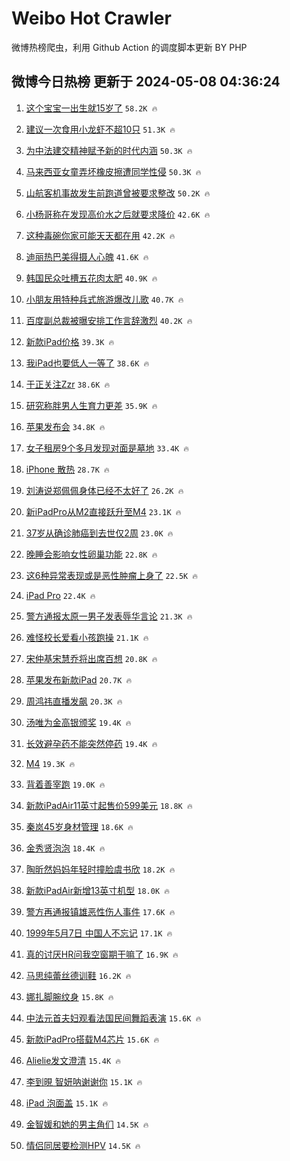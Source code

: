 # Weibo Hot Crawler 



微博热榜爬虫，利用 Github Action 的调度脚本更新 BY PHP 


## 微博今日热榜 更新于 2024-05-08 04:36:24 
1. [这个宝宝一出生就15岁了](https://s.weibo.com/weibo?q=%23%E8%BF%99%E4%B8%AA%E5%AE%9D%E5%AE%9D%E4%B8%80%E5%87%BA%E7%94%9F%E5%B0%B115%E5%B2%81%E4%BA%86%23&t=31&band_rank=1&Refer=top) `58.2K 🔥` 

1. [建议一次食用小龙虾不超10只](https://s.weibo.com/weibo?q=%23%E5%BB%BA%E8%AE%AE%E4%B8%80%E6%AC%A1%E9%A3%9F%E7%94%A8%E5%B0%8F%E9%BE%99%E8%99%BE%E4%B8%8D%E8%B6%8510%E5%8F%AA%23&t=31&band_rank=2&Refer=top) `51.3K 🔥` 

1. [为中法建交精神赋予新的时代内涵](https://s.weibo.com/weibo?q=%23%E4%B8%BA%E4%B8%AD%E6%B3%95%E5%BB%BA%E4%BA%A4%E7%B2%BE%E7%A5%9E%E8%B5%8B%E4%BA%88%E6%96%B0%E7%9A%84%E6%97%B6%E4%BB%A3%E5%86%85%E6%B6%B5%23&t=31&band_rank=3&Refer=top) `50.3K 🔥` 

1. [马来西亚女童弄坏橡皮擦遭同学性侵](https://s.weibo.com/weibo?q=%23%E9%A9%AC%E6%9D%A5%E8%A5%BF%E4%BA%9A%E5%A5%B3%E7%AB%A5%E5%BC%84%E5%9D%8F%E6%A9%A1%E7%9A%AE%E6%93%A6%E9%81%AD%E5%90%8C%E5%AD%A6%E6%80%A7%E4%BE%B5%23&t=31&band_rank=4&Refer=top) `50.3K 🔥` 

1. [山航客机事故发生前跑道曾被要求整改](https://s.weibo.com/weibo?q=%23%E5%B1%B1%E8%88%AA%E5%AE%A2%E6%9C%BA%E4%BA%8B%E6%95%85%E5%8F%91%E7%94%9F%E5%89%8D%E8%B7%91%E9%81%93%E6%9B%BE%E8%A2%AB%E8%A6%81%E6%B1%82%E6%95%B4%E6%94%B9%23&t=31&band_rank=5&Refer=top) `50.2K 🔥` 

1. [小杨哥称在发现高价水之后就要求降价](https://s.weibo.com/weibo?q=%23%E5%B0%8F%E6%9D%A8%E5%93%A5%E7%A7%B0%E5%9C%A8%E5%8F%91%E7%8E%B0%E9%AB%98%E4%BB%B7%E6%B0%B4%E4%B9%8B%E5%90%8E%E5%B0%B1%E8%A6%81%E6%B1%82%E9%99%8D%E4%BB%B7%23&t=31&band_rank=6&Refer=top) `42.6K 🔥` 

1. [这种毒碗你家可能天天都在用](https://s.weibo.com/weibo?q=%23%E8%BF%99%E7%A7%8D%E6%AF%92%E7%A2%97%E4%BD%A0%E5%AE%B6%E5%8F%AF%E8%83%BD%E5%A4%A9%E5%A4%A9%E9%83%BD%E5%9C%A8%E7%94%A8%23&t=31&band_rank=7&Refer=top) `42.2K 🔥` 

1. [迪丽热巴美得摄人心魄](https://s.weibo.com/weibo?q=%23%E8%BF%AA%E4%B8%BD%E7%83%AD%E5%B7%B4%E7%BE%8E%E5%BE%97%E6%91%84%E4%BA%BA%E5%BF%83%E9%AD%84%23&t=31&band_rank=8&Refer=top) `41.6K 🔥` 

1. [韩国民众吐槽五花肉太肥](https://s.weibo.com/weibo?q=%23%E9%9F%A9%E5%9B%BD%E6%B0%91%E4%BC%97%E5%90%90%E6%A7%BD%E4%BA%94%E8%8A%B1%E8%82%89%E5%A4%AA%E8%82%A5%23&t=31&band_rank=9&Refer=top) `40.9K 🔥` 

1. [小朋友用特种兵式旅游爆改儿歌](https://s.weibo.com/weibo?q=%23%E5%B0%8F%E6%9C%8B%E5%8F%8B%E7%94%A8%E7%89%B9%E7%A7%8D%E5%85%B5%E5%BC%8F%E6%97%85%E6%B8%B8%E7%88%86%E6%94%B9%E5%84%BF%E6%AD%8C%23&t=31&band_rank=10&Refer=top) `40.7K 🔥` 

1. [百度副总裁被曝安排工作言辞激烈](https://s.weibo.com/weibo?q=%23%E7%99%BE%E5%BA%A6%E5%89%AF%E6%80%BB%E8%A3%81%E8%A2%AB%E6%9B%9D%E5%AE%89%E6%8E%92%E5%B7%A5%E4%BD%9C%E8%A8%80%E8%BE%9E%E6%BF%80%E7%83%88%23&t=31&band_rank=11&Refer=top) `40.2K 🔥` 

1. [新款iPad价格](https://s.weibo.com/weibo?q=%23%E6%96%B0%E6%AC%BEiPad%E4%BB%B7%E6%A0%BC%23&t=31&band_rank=12&Refer=top) `39.3K 🔥` 

1. [我iPad也要低人一等了](https://s.weibo.com/weibo?q=%E6%88%91iPad%E4%B9%9F%E8%A6%81%E4%BD%8E%E4%BA%BA%E4%B8%80%E7%AD%89%E4%BA%86&t=31&band_rank=13&Refer=top) `38.6K 🔥` 

1. [于正关注Zzr](https://s.weibo.com/weibo?q=%23%E4%BA%8E%E6%AD%A3%E5%85%B3%E6%B3%A8Zzr%23&t=31&band_rank=14&Refer=top) `38.6K 🔥` 

1. [研究称胖男人生育力更差](https://s.weibo.com/weibo?q=%23%E7%A0%94%E7%A9%B6%E7%A7%B0%E8%83%96%E7%94%B7%E4%BA%BA%E7%94%9F%E8%82%B2%E5%8A%9B%E6%9B%B4%E5%B7%AE%23&t=31&band_rank=15&Refer=top) `35.9K 🔥` 

1. [苹果发布会](https://s.weibo.com/weibo?q=%E8%8B%B9%E6%9E%9C%E5%8F%91%E5%B8%83%E4%BC%9A&t=31&band_rank=16&Refer=top) `34.8K 🔥` 

1. [女子租房9个多月发现对面是墓地](https://s.weibo.com/weibo?q=%23%E5%A5%B3%E5%AD%90%E7%A7%9F%E6%88%BF9%E4%B8%AA%E5%A4%9A%E6%9C%88%E5%8F%91%E7%8E%B0%E5%AF%B9%E9%9D%A2%E6%98%AF%E5%A2%93%E5%9C%B0%23&t=31&band_rank=17&Refer=top) `33.4K 🔥` 

1. [iPhone 散热](https://s.weibo.com/weibo?q=iPhone%20%E6%95%A3%E7%83%AD&t=31&band_rank=18&Refer=top) `28.7K 🔥` 

1. [刘涛说郑佩佩身体已经不太好了](https://s.weibo.com/weibo?q=%23%E5%88%98%E6%B6%9B%E8%AF%B4%E9%83%91%E4%BD%A9%E4%BD%A9%E8%BA%AB%E4%BD%93%E5%B7%B2%E7%BB%8F%E4%B8%8D%E5%A4%AA%E5%A5%BD%E4%BA%86%23&t=31&band_rank=19&Refer=top) `26.2K 🔥` 

1. [新iPadPro从M2直接跃升至M4](https://s.weibo.com/weibo?q=%23%E6%96%B0iPadPro%E4%BB%8EM2%E7%9B%B4%E6%8E%A5%E8%B7%83%E5%8D%87%E8%87%B3M4%23&t=31&band_rank=20&Refer=top) `23.1K 🔥` 

1. [37岁从确诊肺癌到去世仅2周](https://s.weibo.com/weibo?q=%2337%E5%B2%81%E4%BB%8E%E7%A1%AE%E8%AF%8A%E8%82%BA%E7%99%8C%E5%88%B0%E5%8E%BB%E4%B8%96%E4%BB%852%E5%91%A8%23&t=31&band_rank=21&Refer=top) `23.0K 🔥` 

1. [晚睡会影响女性卵巢功能](https://s.weibo.com/weibo?q=%23%E6%99%9A%E7%9D%A1%E4%BC%9A%E5%BD%B1%E5%93%8D%E5%A5%B3%E6%80%A7%E5%8D%B5%E5%B7%A2%E5%8A%9F%E8%83%BD%23&t=31&band_rank=22&Refer=top) `22.8K 🔥` 

1. [这6种异常表现或是恶性肿瘤上身了](https://s.weibo.com/weibo?q=%23%E8%BF%996%E7%A7%8D%E5%BC%82%E5%B8%B8%E8%A1%A8%E7%8E%B0%E6%88%96%E6%98%AF%E6%81%B6%E6%80%A7%E8%82%BF%E7%98%A4%E4%B8%8A%E8%BA%AB%E4%BA%86%23&t=31&band_rank=23&Refer=top) `22.5K 🔥` 

1. [iPad Pro](https://s.weibo.com/weibo?q=%23iPad%20Pro%23&t=31&band_rank=24&Refer=top) `22.4K 🔥` 

1. [警方通报太原一男子发表辱华言论](https://s.weibo.com/weibo?q=%23%E8%AD%A6%E6%96%B9%E9%80%9A%E6%8A%A5%E5%A4%AA%E5%8E%9F%E4%B8%80%E7%94%B7%E5%AD%90%E5%8F%91%E8%A1%A8%E8%BE%B1%E5%8D%8E%E8%A8%80%E8%AE%BA%23&t=31&band_rank=25&Refer=top) `21.3K 🔥` 

1. [难怪校长爱看小孩跑操](https://s.weibo.com/weibo?q=%E9%9A%BE%E6%80%AA%E6%A0%A1%E9%95%BF%E7%88%B1%E7%9C%8B%E5%B0%8F%E5%AD%A9%E8%B7%91%E6%93%8D&t=31&band_rank=26&Refer=top) `21.1K 🔥` 

1. [宋仲基宋慧乔将出席百想](https://s.weibo.com/weibo?q=%23%E5%AE%8B%E4%BB%B2%E5%9F%BA%E5%AE%8B%E6%85%A7%E4%B9%94%E5%B0%86%E5%87%BA%E5%B8%AD%E7%99%BE%E6%83%B3%23&t=31&band_rank=27&Refer=top) `20.8K 🔥` 

1. [苹果发布新款iPad](https://s.weibo.com/weibo?q=%23%E8%8B%B9%E6%9E%9C%E5%8F%91%E5%B8%83%E6%96%B0%E6%AC%BEiPad%23&t=31&band_rank=28&Refer=top) `20.7K 🔥` 

1. [周鸿祎直播发飙](https://s.weibo.com/weibo?q=%23%E5%91%A8%E9%B8%BF%E7%A5%8E%E7%9B%B4%E6%92%AD%E5%8F%91%E9%A3%99%23&t=31&band_rank=29&Refer=top) `20.3K 🔥` 

1. [汤唯为金高银颁奖](https://s.weibo.com/weibo?q=%23%E6%B1%A4%E5%94%AF%E4%B8%BA%E9%87%91%E9%AB%98%E9%93%B6%E9%A2%81%E5%A5%96%23&t=31&band_rank=30&Refer=top) `19.4K 🔥` 

1. [长效避孕药不能突然停药](https://s.weibo.com/weibo?q=%23%E9%95%BF%E6%95%88%E9%81%BF%E5%AD%95%E8%8D%AF%E4%B8%8D%E8%83%BD%E7%AA%81%E7%84%B6%E5%81%9C%E8%8D%AF%23&t=31&band_rank=31&Refer=top) `19.4K 🔥` 

1. [M4](https://s.weibo.com/weibo?q=M4&t=31&band_rank=32&Refer=top) `19.3K 🔥` 

1. [背着善宰跑](https://s.weibo.com/weibo?q=%23%E8%83%8C%E7%9D%80%E5%96%84%E5%AE%B0%E8%B7%91%23&t=31&band_rank=33&Refer=top) `19.0K 🔥` 

1. [新款iPadAir11英寸起售价599美元](https://s.weibo.com/weibo?q=%23%E6%96%B0%E6%AC%BEiPadAir11%E8%8B%B1%E5%AF%B8%E8%B5%B7%E5%94%AE%E4%BB%B7599%E7%BE%8E%E5%85%83%23&t=31&band_rank=34&Refer=top) `18.8K 🔥` 

1. [秦岚45岁身材管理](https://s.weibo.com/weibo?q=%23%E7%A7%A6%E5%B2%9A45%E5%B2%81%E8%BA%AB%E6%9D%90%E7%AE%A1%E7%90%86%23&t=31&band_rank=35&Refer=top) `18.6K 🔥` 

1. [金秀贤泡泡](https://s.weibo.com/weibo?q=%E9%87%91%E7%A7%80%E8%B4%A4%E6%B3%A1%E6%B3%A1&t=31&band_rank=36&Refer=top) `18.4K 🔥` 

1. [陶昕然妈妈年轻时撞脸虞书欣](https://s.weibo.com/weibo?q=%23%E9%99%B6%E6%98%95%E7%84%B6%E5%A6%88%E5%A6%88%E5%B9%B4%E8%BD%BB%E6%97%B6%E6%92%9E%E8%84%B8%E8%99%9E%E4%B9%A6%E6%AC%A3%23&t=31&band_rank=37&Refer=top) `18.2K 🔥` 

1. [新款iPadAir新增13英寸机型](https://s.weibo.com/weibo?q=%23%E6%96%B0%E6%AC%BEiPadAir%E6%96%B0%E5%A2%9E13%E8%8B%B1%E5%AF%B8%E6%9C%BA%E5%9E%8B%23&t=31&band_rank=38&Refer=top) `18.0K 🔥` 

1. [警方再通报镇雄恶性伤人事件](https://s.weibo.com/weibo?q=%23%E8%AD%A6%E6%96%B9%E5%86%8D%E9%80%9A%E6%8A%A5%E9%95%87%E9%9B%84%E6%81%B6%E6%80%A7%E4%BC%A4%E4%BA%BA%E4%BA%8B%E4%BB%B6%23&t=31&band_rank=39&Refer=top) `17.6K 🔥` 

1. [1999年5月7日 中国人不忘记](https://s.weibo.com/weibo?q=1999%E5%B9%B45%E6%9C%887%E6%97%A5%20%E4%B8%AD%E5%9B%BD%E4%BA%BA%E4%B8%8D%E5%BF%98%E8%AE%B0&t=31&band_rank=40&Refer=top) `17.1K 🔥` 

1. [真的讨厌HR问我空窗期干嘛了](https://s.weibo.com/weibo?q=%23%E7%9C%9F%E7%9A%84%E8%AE%A8%E5%8E%8CHR%E9%97%AE%E6%88%91%E7%A9%BA%E7%AA%97%E6%9C%9F%E5%B9%B2%E5%98%9B%E4%BA%86%23&t=31&band_rank=41&Refer=top) `16.9K 🔥` 

1. [马思纯蕾丝德训鞋](https://s.weibo.com/weibo?q=%23%E9%A9%AC%E6%80%9D%E7%BA%AF%E8%95%BE%E4%B8%9D%E5%BE%B7%E8%AE%AD%E9%9E%8B%23&t=31&band_rank=42&Refer=top) `16.2K 🔥` 

1. [娜扎脚腕纹身](https://s.weibo.com/weibo?q=%23%E5%A8%9C%E6%89%8E%E8%84%9A%E8%85%95%E7%BA%B9%E8%BA%AB%23&t=31&band_rank=43&Refer=top) `15.8K 🔥` 

1. [中法元首夫妇观看法国民间舞蹈表演](https://s.weibo.com/weibo?q=%23%E4%B8%AD%E6%B3%95%E5%85%83%E9%A6%96%E5%A4%AB%E5%A6%87%E8%A7%82%E7%9C%8B%E6%B3%95%E5%9B%BD%E6%B0%91%E9%97%B4%E8%88%9E%E8%B9%88%E8%A1%A8%E6%BC%94%23&t=31&band_rank=44&Refer=top) `15.6K 🔥` 

1. [新款iPadPro搭载M4芯片](https://s.weibo.com/weibo?q=%23%E6%96%B0%E6%AC%BEiPadPro%E6%90%AD%E8%BD%BDM4%E8%8A%AF%E7%89%87%23&t=31&band_rank=45&Refer=top) `15.6K 🔥` 

1. [Alielie发文澄清](https://s.weibo.com/weibo?q=%23Alielie%E5%8F%91%E6%96%87%E6%BE%84%E6%B8%85%23&t=31&band_rank=46&Refer=top) `15.4K 🔥` 

1. [李到晛 智妍呐谢谢你](https://s.weibo.com/weibo?q=%E6%9D%8E%E5%88%B0%E6%99%9B%20%E6%99%BA%E5%A6%8D%E5%91%90%E8%B0%A2%E8%B0%A2%E4%BD%A0&t=31&band_rank=47&Refer=top) `15.1K 🔥` 

1. [iPad 泡面盖](https://s.weibo.com/weibo?q=iPad%20%E6%B3%A1%E9%9D%A2%E7%9B%96&t=31&band_rank=48&Refer=top) `15.1K 🔥` 

1. [金智媛和她的男主角们](https://s.weibo.com/weibo?q=%E9%87%91%E6%99%BA%E5%AA%9B%E5%92%8C%E5%A5%B9%E7%9A%84%E7%94%B7%E4%B8%BB%E8%A7%92%E4%BB%AC&t=31&band_rank=49&Refer=top) `14.5K 🔥` 

1. [情侣同居要检测HPV](https://s.weibo.com/weibo?q=%E6%83%85%E4%BE%A3%E5%90%8C%E5%B1%85%E8%A6%81%E6%A3%80%E6%B5%8BHPV&t=31&band_rank=50&Refer=top) `14.5K 🔥` 

